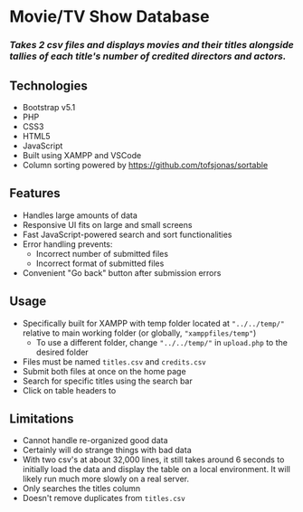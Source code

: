 # **Movie/TV Show Database**
### *Takes 2 csv files and displays movies and their titles alongside tallies of each title's number of credited directors and actors.*

## Technologies
- Bootstrap v5.1
- PHP
- CSS3
- HTML5
- JavaScript
- Built using XAMPP and VSCode
- Column sorting powered by https://github.com/tofsjonas/sortable

## Features
- Handles large amounts of data
- Responsive UI fits on large and small screens
- Fast JavaScript-powered search and sort functionalities
- Error handling prevents:
  - Incorrect number of submitted files
  - Incorrect format of submitted files
- Convenient "Go back" button after submission errors

## Usage
- Specifically built for XAMPP with temp folder located at `"../../temp/"` relative to main working folder (or globally, `"xamppfiles/temp"`)
  - To use a different folder, change `"../../temp/"` in `upload.php` to the desired folder
- Files must be named `titles.csv` and `credits.csv`
- Submit both files at once on the home page
- Search for specific titles using the search bar
- Click on table headers to 

## Limitations
- Cannot handle re-organized good data
- Certainly will do strange things with bad data
- With two csv's at about 32,000 lines, it still takes around 6 seconds to initially load the data and display the table on a local environment. It will likely run much more slowly on a real server.
- Only searches the titles column
- Doesn't remove duplicates from `titles.csv`
